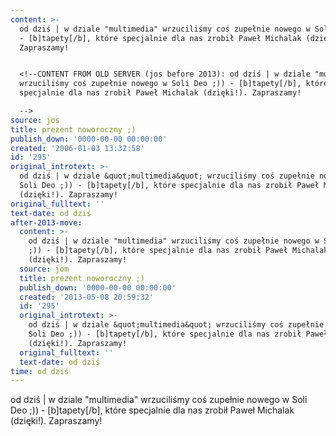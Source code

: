 ```yaml
---
content: >-
  od dziś | w dziale "multimedia" wrzuciliśmy coś zupełnie nowego w Soli Deo ;))
  - [b]tapety[/b], które specjalnie dla nas zrobił Paweł Michalak (dzięki!).
  Zapraszamy!


  <!--CONTENT FROM OLD SERVER (jos before 2013): od dziś | w dziale "multimedia"
  wrzuciliśmy coś zupełnie nowego w Soli Deo ;)) - [b]tapety[/b], które
  specjalnie dla nas zrobił Paweł Michalak (dzięki!). Zapraszamy!

  -->
source: jos
title: prezent noworoczny ;)
publish_down: '0000-00-00 00:00:00'
created: '2006-01-03 13:32:58'
id: '295'
original_introtext: >-
  od dziś | w dziale &quot;multimedia&quot; wrzuciliśmy coś zupełnie nowego w
  Soli Deo ;)) - [b]tapety[/b], które specjalnie dla nas zrobił Paweł Michalak
  (dzięki!). Zapraszamy!
original_fulltext: ''
text-date: od dziś
after-2013-move:
  content: >-
    od dziś | w dziale "multimedia" wrzuciliśmy coś zupełnie nowego w Soli Deo
    ;)) - [b]tapety[/b], które specjalnie dla nas zrobił Paweł Michalak
    (dzięki!). Zapraszamy!
  source: jom
  title: prezent noworoczny ;)
  publish_down: '0000-00-00 00:00:00'
  created: '2013-05-08 20:59:32'
  id: '295'
  original_introtext: >-
    od dziś | w dziale &quot;multimedia&quot; wrzuciliśmy coś zupełnie nowego w
    Soli Deo ;)) - [b]tapety[/b], które specjalnie dla nas zrobił Paweł Michalak
    (dzięki!). Zapraszamy!
  original_fulltext: ''
  text-date: od dziś
time: od dziś
---
```

od dziś | w dziale "multimedia" wrzuciliśmy coś zupełnie nowego w Soli Deo ;)) - [b]tapety[/b], które specjalnie dla nas zrobił Paweł Michalak (dzięki!). Zapraszamy!

<!--CONTENT FROM OLD SERVER (jos before 2013): od dziś | w dziale "multimedia" wrzuciliśmy coś zupełnie nowego w Soli Deo ;)) - [b]tapety[/b], które specjalnie dla nas zrobił Paweł Michalak (dzięki!). Zapraszamy!
-->

<!--{{json:{"created_date":"2006-01-03 13:32:58","publish_down":"0000-00-00 00:00:00","id":"295"}}}-->